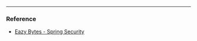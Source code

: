 



<hr/>




### Reference

<ul>
  <li><a href="https://eazybytes/springsecurity6">Eazy Bytes - Spring Security</li>
</ul>
